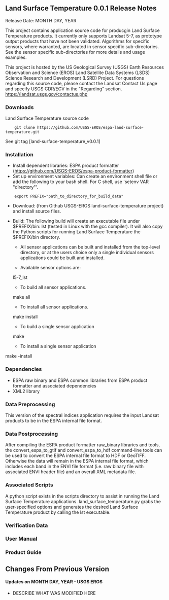 ## Land Surface Temperature 0.0.1 Release Notes
Release Date: MONTH DAY, YEAR

This project contains application source code for producgin Land Surface Temperature products.  It currently only supports Landsat 5-7, as prototype output products that have not been validated.  Algorithms for specific sensors, where warranted, are located in sensor specific sub-directories.  See the sensor specific sub-directories for more details and usage examples.


This project is hosted by the US Geological Survey (USGS) Earth Resources Observation and Science (EROS) Land Satellite Data Systems (LSDS) Science Research and Development (LSRD) Project. For questions regarding this source code, please contact the Landsat Contact Us page and specify USGS CDR/ECV in the "Regarding" section. https://landsat.usgs.gov/contactus.php 

### Downloads
Land Surface Temperature source code
```
    git clone https://github.com/USGS-EROS/espa-land-surface-temperature.git
```

See git tag [land-surface-temperature_v0.0.1]

### Installation
  * Install dependent libraries: ESPA product formatter (https://github.com/USGS-EROS/espa-product-formatter)
  * Set up environment variables: Can create an environment shell file or add the following to your bash shell.  For C shell, use 'setenv VAR "directory"'.
```
    export PREFIX="path_to_directory_for_build_data"
```

  * Download: (from Github USGS-EROS land-surface-temperature project) and install source files.

  * Build: The following build will create an executable file under $PREFIX/bin: lst (tested in Linux with the gcc compiler). It will also copy the Python scripts for running Land Surface Temperature the $PREFIX/bin directory.

    - All sensor applications can be built and installed from the top-level directory, or at the users choice only a single individual sensors applications could be built and installed.

    - Available sensor options are:

    l5-7_lst

    - To build all sensor applications.

    make all

    - To install all sensor applications.

    make install

    - To build a single sensor application

    make <sensor>

    - To install a single sensor application

   make <sensor>-install

### Dependencies
  * ESPA raw binary and ESPA common libraries from ESPA product formatter and associated dependencies
  * XML2 library

### Data Preprocessing
This version of the spectral indices application requires the input Landsat products to be in the ESPA internal file format.

### Data Postprocessing
After compiling the ESPA product formatter raw\_binary libraries and tools, the convert\_espa\_to\_gtif and convert\_espa\_to\_hdf command-line tools can be used to convert the ESPA internal file format to HDF or GeoTIFF.  Otherwise the data will remain in the ESPA internal file format, which includes each band in the ENVI file format (i.e. raw binary file with associated ENVI header file) and an overall XML metadata file.

### Associated Scripts
A python script exists in the scripts directory to assist in running the Land Surface Temperature applications.  land\_surface\_temperature.py grabs the user-specified options and generates the desired Land Surface Temperature product by calling the lst executable.

### Verification Data

### User Manual

### Product Guide

## Changes From Previous Version
#### Updates on MONTH DAY, YEAR - USGS EROS
  * DESCRIBE WHAT WAS MODIFIED HERE
